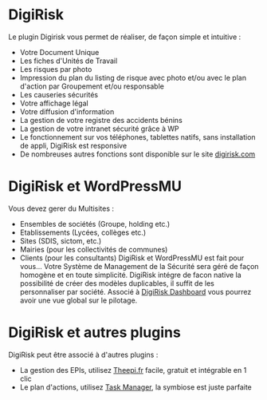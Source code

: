 # DigiRisk

Le plugin Digirisk vous permet de réaliser, de façon simple et intuitive : 
* Votre Document Unique
* Les fiches d'Unités de Travail
* Les risques par photo
* Impression du plan du listing de risque avec photo et/ou avec le plan d'action par Groupement et/ou responsable
* Les causeries sécurités
* Votre affichage légal
* Votre diffusion d'information
* La gestion de votre registre des accidents bénins
* La gestion de votre intranet sécurité grâce à WP
* Le fonctionnement sur vos téléphones, tablettes natifs, sans installation de appli, DigiRisk est responsive
* De nombreuses autres fonctions sont disponible sur le site [digirisk.com](www.digirisk.com "digirisk.com")

# DigiRisk et WordPressMU

Vous devez gerer du Multisites : 
* Ensembles de sociétés (Groupe, holding etc.)
* Etablissements (Lycées, collèges etc.)
* Sites (SDIS, sictom, etc.)
* Mairies (pour les collectivités de communes)
* Clients (pour les consultants)
DigiRisk et WordPressMU est fait pour vous... Votre Système de Management de la Sécurité sera géré de façon homogène et en toute simplicité.
DigiRisk intégre de facon native la possibilité de créer des modèles duplicables, il suffit de les personnaliser par société.
Associé à [DigiRisk Dashboard](https://github.com/Evarisk/digirisk-dashboard "DigiRisk Dashboard") vous pourrez avoir une vue global sur le pilotage.

# DigiRisk et autres plugins

DigiRisk peut être associé à d'autres plugins :
* La gestion des EPIs, utilisez [Theepi.fr](https://www.theepi.fr/ "Theepi.fr") facile, gratuit et intégrable en 1 clic
* Le plan d'actions, utilisez [Task Manager](http://taskmanager.fr/ "Task Manager"), la symbiose est juste parfaite
